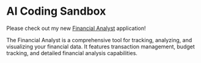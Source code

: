 # AI Coding Sandbox

Please check out my new [Financial Analyst](financial_analyst) application!

The Financial Analyst is a comprehensive tool for tracking, analyzing, and visualizing your financial data. It features transaction management, budget tracking, and detailed financial analysis capabilities. 